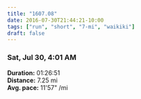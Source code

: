```yaml
---
title: "1607.08"
date: 2016-07-30T21:44:21-10:00
tags: ["run", "short", "7-mi", "waikiki"]
draft: false
---
```


### Sat, Jul 30, 4:01 AM

**Duration:** 01:26:51  
**Distance:** 7.25 mi  
**Avg. pace:** 11'57" /mi